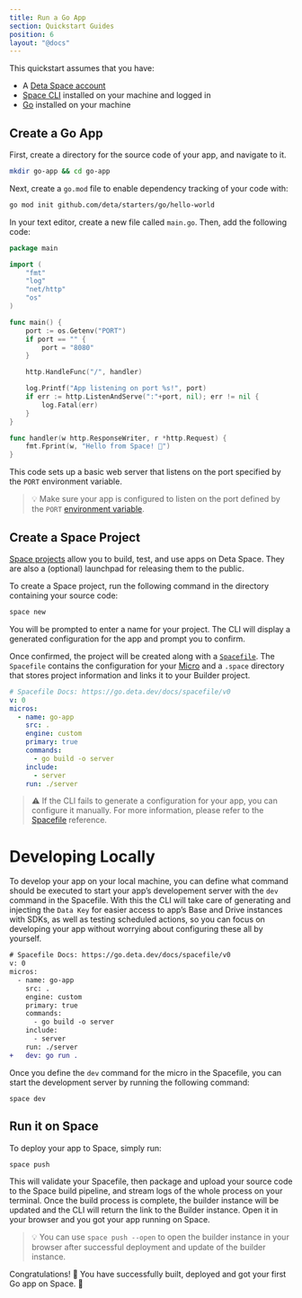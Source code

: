```yaml
---
title: Run a Go App
section: Quickstart Guides
position: 6
layout: "@docs"
---
```


This quickstart assumes that you have:

- A [Deta Space account](https://deta.space/signup)
- [Space CLI](https://deta.space/docs/en/basics/cli) installed on your machine and logged in
- [Go](https://go.dev/dl/) installed on your machine

## Create a Go App

First, create a directory for the source code of your app, and navigate to it.

```bash
mkdir go-app && cd go-app
```

Next, create a `go.mod` file to enable dependency tracking of your code with:

```bash
go mod init github.com/deta/starters/go/hello-world
```

In your text editor, create a new file called `main.go`. Then, add the following code:

```go
package main

import (
	"fmt"
	"log"
	"net/http"
	"os"
)

func main() {
	port := os.Getenv("PORT")
	if port == "" {
		port = "8080"
	}

	http.HandleFunc("/", handler)

	log.Printf("App listening on port %s!", port)
	if err := http.ListenAndServe(":"+port, nil); err != nil {
		log.Fatal(err)
	}
}

func handler(w http.ResponseWriter, r *http.Request) {
	fmt.Fprint(w, "Hello from Space! 🚀")
}
```

This code sets up a basic web server that listens on the port specified by the `PORT` environment variable.

> 💡 Make sure your app is configured to listen on the port defined by the `PORT` [environment variable](https://deta.space/docs/en/basics/micros#micro-environment-variables).

## Create a Space Project

[Space projects](https://deta.space/docs/en/basics/projects) allow you to build, test, and use apps on Deta Space. They are also a (optional) launchpad for releasing them to the public.

To create a Space project, run the following command in the directory containing your source code:

```bash
space new
```

You will be prompted to enter a name for your project. The CLI will display a generated configuration for the app and prompt you to confirm. 

Once confirmed, the project will be created along with a [`Spacefile`](https://deta.space/docs/en/reference/spacefile). The `Spacefile` contains the configuration for your [Micro](https://deta.space/docs/en/basics/micros) and a `.space` directory that stores project information and links it to your Builder project.

```yaml
# Spacefile Docs: https://go.deta.dev/docs/spacefile/v0
v: 0
micros:
  - name: go-app
    src: .
    engine: custom
    primary: true
    commands:
      - go build -o server
    include:
      - server
    run: ./server
```

> ⚠️ If the CLI fails to generate a configuration for your app, you can configure it manually. For more information, please refer to the [Spacefile](https://deta.space/docs/en/reference/spacefile) reference.

# Developing Locally

To develop your app on your local machine, you can define what command should be executed to start your app’s developement server with the `dev` command in the Spacefile. With this the CLI will take care of generating and injecting the `Data Key` for easier access to app’s Base and Drive instances with SDKs, as well as testing scheduled actions, so you can focus on developing your app without worrying about configuring these all by yourself.

```diff
# Spacefile Docs: https://go.deta.dev/docs/spacefile/v0
v: 0
micros:
  - name: go-app
    src: .
    engine: custom
    primary: true
    commands:
      - go build -o server
    include:
      - server
    run: ./server
+   dev: go run .
```

Once you define the `dev` command for the micro in the Spacefile, you can start the development server by running the following command:

```
space dev
```

## Run it on Space

To deploy your app to Space, simply run:

```diff
space push
```

This will validate your Spacefile, then package and upload your source code to the Space build pipeline, and stream logs of the whole process on your terminal. Once the build process is complete, the builder instance will be updated and the CLI will return the link to the Builder instance. Open it in your browser and you got your app running on Space.

> 💡 You can use `space push --open` to open the builder instance in your browser after successful deployment and update of the builder instance.

Congratulations! 🎉 You have successfully built, deployed and got your first Go app on Space. 🚀
